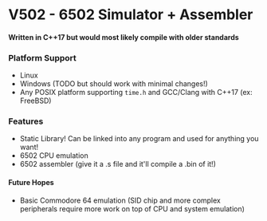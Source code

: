 # V502 - 6502 Simulator + Assembler

#### Written in C++17 but would most likely compile with older standards

### Platform Support
* Linux
* Windows (TODO but should work with minimal changes!)
* Any POSIX platform supporting `time.h` and GCC/Clang with C++17 (ex: FreeBSD)

### Features
* Static Library! Can be linked into any program and used for anything you want!
* 6502 CPU emulation
* 6502 assembler (give it a .s file and it'll compile a .bin of it!)

#### Future Hopes
* Basic Commodore 64 emulation (SID chip and more complex peripherals require more work on top of CPU and system emulation)